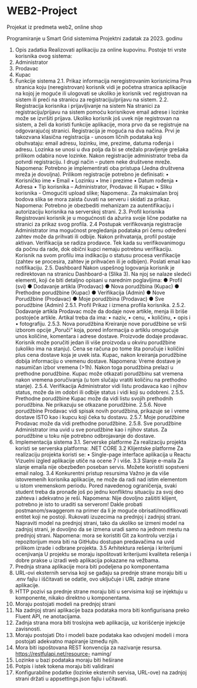 # WEB2-Project
Projekat iz predmeta web2, online shop

Programiranje u Smart Grid sistemima
Projektni zadatak za 2023. godinu
1. Opis zadatka
Realizovati aplikaciju za online kupovinu.
Postoje tri vrste korisnika ovog sistema:
1. Administrator
2. Prodavac
3. Kupac
2. Funkcije sistema
2.1. Prikaz informacija neregistrovanim korisnicima
Prva stranica koju (neregistrovan) korisnik vidi je početna stranica aplikacije na kojoj je moguće ili
ulogovati se ukoliko je korisnik već registrovan na sistem ili preći na stranicu za registraciju/prijavu na
sistem.
2.2. Registracija korisnika i prijavljivanje na sistem
Na stranici za registraciju/prijavu na sistem pomoću korisnikove email adrese i lozinke može se izvršiti
prijava.
Ukoliko korisnik još uvek nije registrovan na sistem, a želi da koristi funkcije aplikacije, mora prvo da se
registruje na odgovarajućoj stranici. Registracija je moguća na dva načina. Prvi je takozvana klasična
registracija - unosom ličnih podataka koji obuhvataju: email adresu, lozinku, ime, prezime, datuma
rođenja i adresu. Lozinka se unosi u dva polja da bi se otežalo pravljenje grešaka prilikom odabira nove
lozinke. Nakon registracije administrator treba da potvrdi registraciju. I drugi način – putem neke
društvene mreže.
Napomena: Potrebno je implementirati oba pristupa (Jedna društvena mreža je dovoljna).
Prilikom registracije potrebno je definisati:
• Korisničko ime
• Email
• Lozinku
• Ime i prezime
• Datum rođenja
• Adresa
• Tip korisnika – Administrator, Prodavac ili Kupac
• Sliku korisnika - Omogućiti upload slike;
Napomena:. Za maksimalan broj bodova slika se mora zaista čuvati na serveru i skidati za prikaz.
Napomena: Potrebno je obezbediti mehanizam za autentifikaciju i autorizaciju korisnika na serverskoj
strani.
2.3. Profil korisnika
Registrovani korisnik je u mogućnosti da ažurira svoje lične podatke na stranici za prikaz svog profila.
2.4 Postupak verifikovanja registracije
Administrator ima mogućnost pregledanja podataka pri čemu određeni zahtev može da prihvati ili odbije.
Nakon prihvatanja, profil postaje aktivan. Verifikacija se radiza prodavce. Tek kada su verifikovanimogu da
počnu da rade, dok obični kupci nemaju potrebnu verifikaciju.
Korisnik na svom profilu ima indikaciju o statusu procesa verifikacije (zahtev se procesira, zahtev je
prihvaćen ili je odbijen). Poslati email kao notifikaciju.
2.5. Dashboard
Nakon uspešnog logovanja korisnik je redirektovan na stranicu Dashboard-a (Slika 3). Na njoj se nalaze
sledeći elementi, koji će biti detaljno opisani u narednim poglavljima:
● Profil (svi)
● Dodavanje artikla (Prodavac)
● Nova porudžbina (Kupac)
● Prethodne porudžbine (Kupac)
● Verifikacija (Admin)
● Nove Porudžbine (Prodavac)
● Moje porudžbina (Prodavac)
● Sve porudžbine (Admin)
2.5.1. Profil
Prikaz i izmena profila korisnika.
2.5.2. Dodavanje artikla
Prodavac može da dodaje nove artikle, menja ili briše postojeće artikle. Artikal treba da ima:
• naziv,
• cenu,
• količinu,
• opis i
• fotografiju.
2.5.3. Nova porudžbina
Kreiranje nove porudžbine se vrši izborom opcije „Poruči“ koja, pored informacija o artiklu omogućuje
unos količine, komentara i adrese dostave. Proizvode dodaje prodavac. Korisnik može poručiti jedan ili
više proizvoda u okviru porudžbine (ukoliko ima na stanju). Cena se računa po tome šta poručuje i količini
plus cena dostave koja je uvek ista. Kupac, nakon kreiranja porudžbine dobija informaciju o vremenu
dostave.
Napomena: Vreme dostave je nasumičan izbor vremena (>1h). Nakon toga porudžbina prelazi u
prethodne porudžbine. Kupac može otkazati porudžbinu sat vremena nakon vremena poručivanja (u tom
slučaju vratiti količinu na prethodno stanje).
2.5.4. Verifikacija
Administrator vidi listu prodavaca kao i njihov status, može da im odobri ili odbije status i vidi koji su
odobreni.
2.5.5. Prethodne porudžbine
Kupac može da vidi listu svojih prethodnih porudžbina. Ne prikazuju se otkazane porudžbine.
2.5.6. Nove porudžbine
Prodavac vidi spisak novih porudžbina, prikazuje se i vreme dostave ISTO kao i kupcu koji čeka tu dostavu.
2.5.7. Moje porudžbine
Prodavac može da vidi prethodne porudžbine.
2.5.8. Sve porudžbine
Administrator ima uvid u sve porudžbine kao i njihov status. Za porudžbine u toku nije potrebno
odbrojavanje do dostave.
3. Implementacija sistema
3.1. Serverske platforme
Za realizaciju projekta koristi se serverska platforma:
.NET CORE
3.2 Klijentske platforme
Za realizaciju projekta koristi se:
• Single-page interface aplikacija u Reactu
Vizuelni izgled aplikacije utiče na ocene 7 i više.
3.3 Slanje e-maila
Za slanje emaila nije obezbeđen poseban servis. Možete koristiti sopstveni email nalog.
3.4 Konkurentni pristup resursima
Važno je da više istovremenih korisnika aplikacije, ne može da radi nad istim elementom u istom
vremenskom periodu. Pored navedenog ograničenja, svaki student treba da pronađe još po jednu
konfliktnu situaciju za svoj deo zahteva i adekvatno je reši.
Napomena: Nije dovoljno zašititi klijent, potrebno je isto to uraditi sa serverom! Dakle probati
postmanom/swaggerom na primer da li je moguće obrisati/modifikovati entitet koji ne postoji.
Rukovati izuzecima na prednjoj i zadnjoj strani. Napraviti model na prednjoj strani, tako da ukoliko se
izmeni model na zadnjoj strani, je dovoljno da se izmena uradi samo na jednom mestu na prednjoj
strani.
Napomena: mora se koristiti Git za kontrolu verzija i repozitorijum mora biti na GitHubu dostupan
predavačima na uvid prilikom izrade i odbrane projekta.
3.5 Arhitektura rešenja i kriterijumi ocenjivanja
U projektu se moraju ispoštovati kriterijumi kvaliteta rešenja i dobre prakse u izradi web aplikacija
pokazane na vežbama.
1. Prednja strana aplikacije mora biti podeljena po komponentama
2. URL-ovi eksternih servisa koji se gađaju sa prednje strane moraju biti u .env fajlu i iščitavati
se odatle, ovo uključuje i URL zadnje strane aplikacije.
3. HTTP pozivi sa prednje strane moraju biti u servisima koji se injektuju u komponente,
nikako direktno u komponentama.
4. Moraju postojati modeli na prednjoj strani
5. Na zadnjoj strani aplikacije baza podataka mora biti konfigurisana preko Fluent API,
ne anotacijama.
6. Zadnja strana mora biti troslojna web aplikacija, uz korišćenje injekcije zavisnosti.
7. Moraju postojati Dto i modeli baze podataka kao odvojeni modeli i mora postojati adekvatno
mapiranje između njih.
8. Mora biti ispoštovana REST konvencija za nazivanje resursa.
https://restfulapi.net/resource- naming/
9. Lozinke u bazi podataka moraju biti heširane
10. Potpis i istek tokena moraju biti validirani
11. Konfigurabilne podatke (lozinke eksternih servisa, URL-ove) na zadnjoj strani
držati u appsettings.json fajlu i učitavati.
